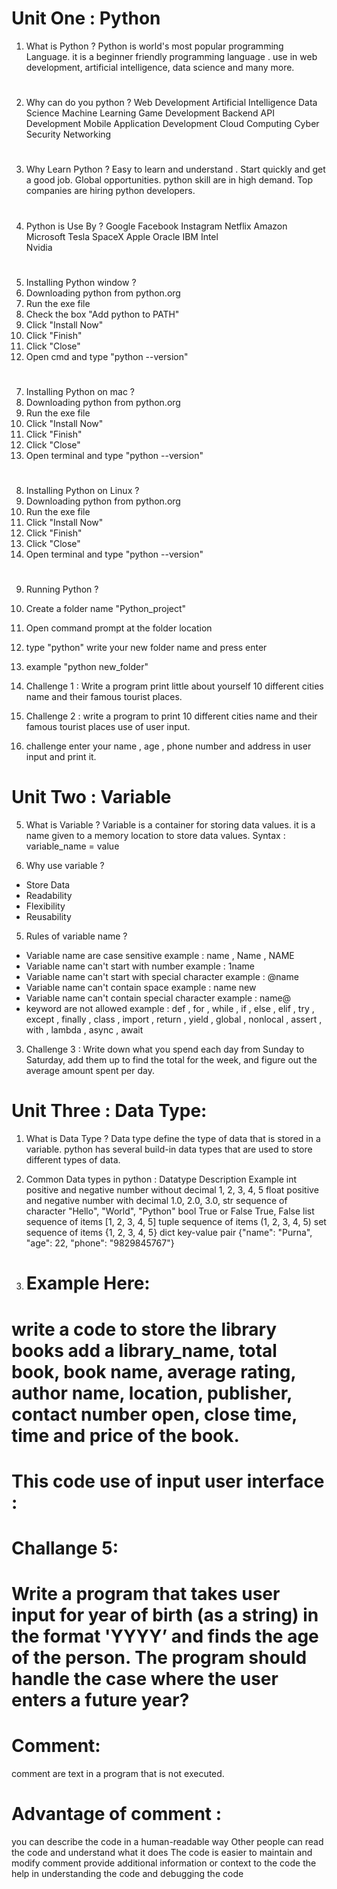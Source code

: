 # Unit One : Python
1. What is Python ?
Python is world's most popular programming Language.  it is a beginner friendly programming language . use in web development, artificial intelligence, data science and many more. 

#
2. Why can do you python ?
Web Development 
Artificial Intelligence
Data Science
Machine Learning
Game Development 
Backend API Development 
Mobile Application Development
Cloud Computing
Cyber Security
Networking

#
3. Why Learn Python ?
Easy to learn and understand . Start quickly and get a good job.
Global opportunities. python skill are in high demand.
Top companies are hiring python developers.

#
4. Python is  Use By ?
Google
Facebook
Instagram
Netflix
Amazon
Microsoft
Tesla
SpaceX
Apple
Oracle
IBM
Intel    
Nvidia

#
5. Installing Python window ? 
1. Downloading python from python.org
2. Run the exe file
3. Check the box "Add python to PATH"
4. Click "Install Now"
5. Click "Finish"
6. Click "Close"
7. Open cmd and type "python --version"

#
7. Installing Python on mac ?
1. Downloading python from python.org
2. Run the exe file
3. Click "Install Now"
4. Click "Finish"
5. Click "Close"
6. Open terminal and type "python --version"

#
8. Installing Python on Linux ?
1. Downloading python from python.org
2. Run the exe file
3. Click "Install Now"
4. Click "Finish"
5. Click "Close"
6. Open terminal and type "python --version"

#
9. Running Python ?
1. Create a folder name "Python_project"
2. Open command prompt at the folder location
3. type "python" write your new folder name and press enter
4. example "python new_folder"



1. Challenge 1 :
Write a program  print little about yourself 10 different cities name and their famous tourist places.

2. Challenge 2 :
write a program to print 10 different cities name and their famous tourist places use of user input.

3. challenge enter your name , age , phone number and address  in user input and print it.


# Unit Two : Variable

5. What is Variable ?
Variable is a container for storing data values. it is a name given to a memory location to store data values.
Syntax : variable_name = value

4. Why use variable ?
- Store Data
- Readability
- Flexibility
- Reusability

5. Rules of variable name ?
- Variable name are case sensitive example : name , Name , NAME
- Variable name can't start with number example : 1name
- Variable name can't start with special character example : @name
- Variable name can't contain space example : name new
- Variable name can't contain special character example : name@
- keyword are not allowed example : def , for , while , if , else , elif , try , except , finally , class , import , return , yield , global , nonlocal , assert , with , lambda , async , await

3. Challenge 3 :
Write down what you spend each day from Sunday to Saturday, add them up to find the total for
the week, and figure out the average amount spent per day.


# Unit Three : Data Type:

1. What is Data Type ?
Data type define the type of data that is stored in a variable. python has several build-in data types that are used to store different types of data.

2. Common Data types in python :
Datatype               Description                                       Example
int              positive and negative number without decimal             1, 2, 3, 4, 5
float            positive and negative number with decimal                 1.0, 2.0, 3.0,
str              sequence of character                                    "Hello", "World", "Python"
bool             True or False                                           True, False
list             sequence of items                                        [1, 2, 3, 4, 5]
tuple            sequence of items                                        (1, 2, 3, 4, 5)
set              sequence of items                                        {1, 2, 3, 4, 5}
dict             key-value pair                                           {"name": "Purna", "age": 22, "phone": "9829845767"}

5. # Example Here: 
# write a code to store the library  books add a library_name, total book, book name, average rating, author name, location, publisher, contact number open, close time, time and price of the book.

# This code use of input user interface :

# Challange 5: 
# Write a program that takes user input for year of birth (as a string) in the format 'YYYY’ and finds the age of the person. The program should handle the case where the user enters a future year?


# Comment:
comment are text in a program that is not executed.

# Advantage  of comment :
you can describe the code in a human-readable way
Other people can read the code and understand what it does
The code is easier to maintain and modify
comment provide additional information or context to the code
the help in understanding the code and debugging the code

